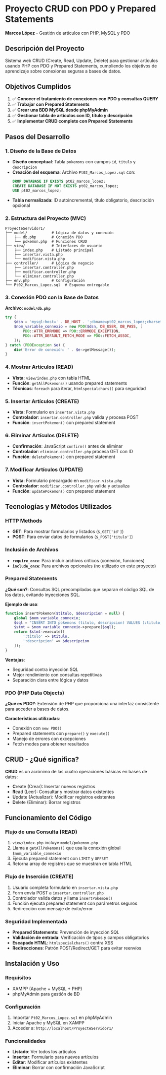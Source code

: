 # Proyecto CRUD con PDO y Prepared Statements
**Marcos López** - Gestión de artículos con PHP, MySQL y PDO

## Descripción del Proyecto
Sistema web CRUD (Create, Read, Update, Delete) para gestionar artículos usando PHP con PDO y Prepared Statements, cumpliendo los objetivos de aprendizaje sobre conexiones seguras a bases de datos.

## Objetivos Cumplidos
1. ✅ **Conocer el tratamiento de conexiones con PDO y consultas QUERY**
2. ✅ **Trabajar con Prepared Statements**
3. ✅ **Crear una BDD MySQL desde phpMyAdmin**
4. ✅ **Gestionar tabla de artículos con ID, título y descripción**
5. ✅ **Implementar CRUD completo con Prepared Statements**

## Pasos del Desarrollo

### 1. Diseño de la Base de Datos
- **Diseño conceptual**: Tabla `pokemons` con campos `id`, `titulo` y `descripcion`
- **Creación del esquema**: Archivo `Pt02_Marcos_Lopez.sql` con:
  ```sql
  DROP DATABASE IF EXISTS pt02_marcos_lopez;
  CREATE DATABASE IF NOT EXISTS pt02_marcos_lopez;
  USE pt02_marcos_lopez;
  ```
- **Tabla normalizada**: ID autoincremental, título obligatorio, descripción opcional

### 2. Estructura del Proyecto (MVC)
```
ProyecteServidor1/
├── model/           # Lógica de datos y conexión
│   ├── db.php       # Conexión PDO
│   └── pokemon.php  # Funciones CRUD
├── view/            # Interfaces de usuario
│   ├── index.php    # Listado principal
│   ├── insertar.vista.php
│   └── modificar.vista.php
├── controller/      # Lógica de negocio
│   ├── insertar.controller.php
│   ├── modificar.controller.php
│   └── eliminar.controller.php
├── env.php          # Configuración
└── Pt02_Marcos_Lopez.sql  # Esquema entregable
```

### 3. Conexión PDO con la Base de Datos
**Archivo: `model/db.php`**
```php
try {
    $dsn = 'mysql:host=' . DB_HOST . ';dbname=pt02_marcos_lopez;charset=utf8mb4';
    $nom_variable_connexio = new PDO($dsn, DB_USER, DB_PASS, [
        PDO::ATTR_ERRMODE => PDO::ERRMODE_EXCEPTION,
        PDO::ATTR_DEFAULT_FETCH_MODE => PDO::FETCH_ASSOC,
    ]);
} catch (PDOException $e) {
    die('Error de conexión: ' . $e->getMessage());
}
```

### 4. Mostrar Artículos (READ)
- **Vista**: `view/index.php` con tabla HTML
- **Función**: `getAllPokemons()` usando prepared statements
- **Técnicas**: `foreach` para iterar, `htmlspecialchars()` para seguridad

### 5. Insertar Artículos (CREATE)
- **Vista**: Formulario en `insertar.vista.php`
- **Controlador**: `insertar.controller.php` valida y procesa POST
- **Función**: `insertPokemon()` con prepared statement

### 6. Eliminar Artículos (DELETE)
- **Confirmación**: JavaScript `confirm()` antes de eliminar
- **Controlador**: `eliminar.controller.php` procesa GET con ID
- **Función**: `deletePokemon()` con prepared statement

### 7. Modificar Artículos (UPDATE)
- **Vista**: Formulario precargado en `modificar.vista.php`
- **Controlador**: `modificar.controller.php` valida y actualiza
- **Función**: `updatePokemon()` con prepared statement

## Tecnologías y Métodos Utilizados

### HTTP Methods
- **GET**: Para mostrar formularios y listados (`$_GET['id']`)
- **POST**: Para enviar datos de formularios (`$_POST['titulo']`)

### Inclusión de Archivos
- **`require_once`**: Para incluir archivos críticos (conexión, funciones)
- **`include_once`**: Para archivos opcionales (no utilizado en este proyecto)

### Prepared Statements
**¿Qué son?**: Consultas SQL precompiladas que separan el código SQL de los datos, evitando inyecciones SQL.

**Ejemplo de uso**:
```php
function insertPokemon($titulo, $descripcion = null) {
    global $nom_variable_connexio;
    $sql = "INSERT INTO pokemons (titulo, descripcion) VALUES (:titulo, :descripcion)";
    $stmt = $nom_variable_connexio->prepare($sql);
    return $stmt->execute([
        ':titulo' => $titulo,
        ':descripcion' => $descripcion
    ]);
}
```

**Ventajas**:
- Seguridad contra inyección SQL
- Mejor rendimiento con consultas repetitivas
- Separación clara entre lógica y datos

### PDO (PHP Data Objects)
**¿Qué es PDO?**: Extensión de PHP que proporciona una interfaz consistente para acceder a bases de datos.

**Características utilizadas**:
- Conexión con `new PDO()`
- Prepared statements con `prepare()` y `execute()`
- Manejo de errores con excepciones
- Fetch modes para obtener resultados

## CRUD - ¿Qué significa?
**CRUD** es un acrónimo de las cuatro operaciones básicas en bases de datos:

- **C**reate (Crear): Insertar nuevos registros
- **R**ead (Leer): Consultar y mostrar datos existentes  
- **U**pdate (Actualizar): Modificar registros existentes
- **D**elete (Eliminar): Borrar registros

## Funcionamiento del Código

### Flujo de una Consulta (READ)
1. `view/index.php` incluye `model/pokemon.php`
2. Llama a `getAllPokemons()` que usa la conexión global `$nom_variable_connexio`
3. Ejecuta prepared statement con `LIMIT` y `OFFSET`
4. Retorna array de registros que se muestran en tabla HTML

### Flujo de Inserción (CREATE)
1. Usuario completa formulario en `insertar.vista.php`
2. Form envía POST a `insertar.controller.php`
3. Controlador valida datos y llama `insertPokemon()`
4. Función ejecuta prepared statement con parámetros seguros
5. Redirección con mensaje de éxito/error

### Seguridad Implementada
- **Prepared Statements**: Prevención de inyección SQL
- **Validación de entrada**: Verificación de tipos y campos obligatorios
- **Escapado HTML**: `htmlspecialchars()` contra XSS
- **Redirecciones**: Patrón POST/Redirect/GET para evitar reenvíos

## Instalación y Uso

### Requisitos
- XAMPP (Apache + MySQL + PHP)
- phpMyAdmin para gestión de BD

### Configuración
1. Importar `Pt02_Marcos_Lopez.sql` en phpMyAdmin
2. Iniciar Apache y MySQL en XAMPP
3. Acceder a: `http://localhost/ProyecteServidor1/`

### Funcionalidades
- **Listado**: Ver todos los artículos
- **Insertar**: Formulario para nuevos artículos
- **Editar**: Modificar artículos existentes
- **Eliminar**: Borrar con confirmación JavaScript